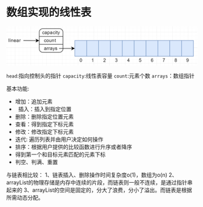 # 数组实现的线性表
![](./pic/20180215232429.png)

`head`:指向控制头的指针 `capacity`:线性表容量 `count`:元素个数 `arrays`：数组指针

基本功能:

*   增加：追加元素
*   插入：插入到指定位置
*   删除：删除指定位置元素
*   查看：得到指定下标元素
*   修改：修改指定下标元素
*   迭代: 遍历列表并由用户决定如何操作
*   排序：根据用户提供的比较函数进行升序或者降序
*   得到第一个和目标元素匹配的元素下标
*	判空、判满、重置

与链表相比较：
1、链表插入、删除操作时间复杂度o(1)，数组为o(n)
2、arrayList的物理存储是内存中连续的片段，而链表则一般不连续，是通过指针串起来的
3、arrayList的空间是固定的，分大了浪费，分小了溢出。而链表是根据所需动态分配。